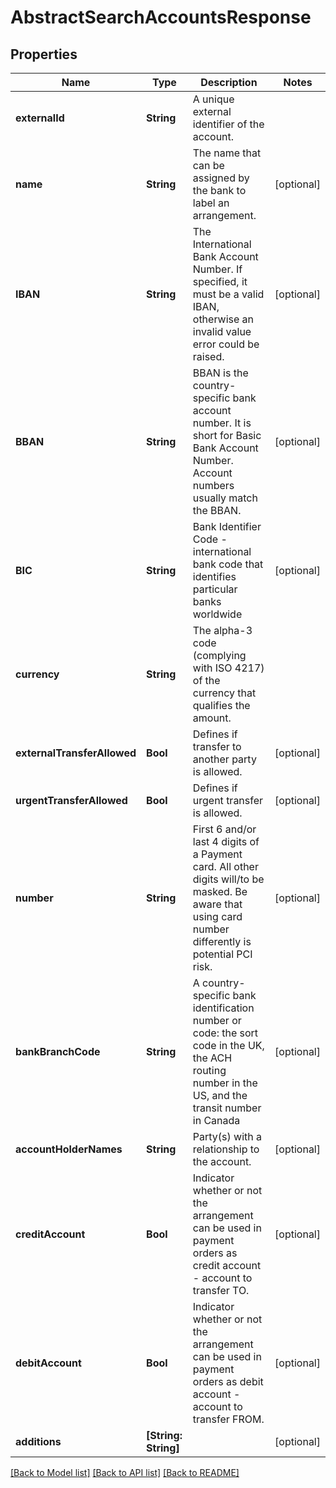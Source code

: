 # AbstractSearchAccountsResponse

## Properties
Name | Type | Description | Notes
------------ | ------------- | ------------- | -------------
**externalId** | **String** | A unique external identifier of the account. | 
**name** | **String** | The name that can be assigned by the bank to label an arrangement. | [optional] 
**IBAN** | **String** | The International Bank Account Number. If specified, it must be a valid IBAN, otherwise an invalid value error could be raised.  | [optional] 
**BBAN** | **String** | BBAN is the country-specific bank account number. It is short for Basic Bank Account Number. Account numbers usually match the BBAN.  | [optional] 
**BIC** | **String** | Bank Identifier Code - international bank code that identifies particular banks worldwide | [optional] 
**currency** | **String** | The alpha-3 code (complying with ISO 4217) of the currency that qualifies the amount. | 
**externalTransferAllowed** | **Bool** | Defines if transfer to another party is allowed. | [optional] 
**urgentTransferAllowed** | **Bool** | Defines if urgent transfer is allowed. | [optional] 
**number** | **String** | First 6 and/or last 4 digits of a Payment card. All other digits will/to be masked. Be aware that using card number differently is potential PCI risk. | [optional] 
**bankBranchCode** | **String** | A country-specific bank identification number or code: the sort code in the UK, the ACH routing number in the US, and the transit number in Canada  | [optional] 
**accountHolderNames** | **String** | Party(s) with a relationship to the account. | [optional] 
**creditAccount** | **Bool** | Indicator whether or not the arrangement can be used in payment orders as credit account - account to transfer TO. | [optional] 
**debitAccount** | **Bool** | Indicator whether or not the arrangement can be used in payment orders as debit account - account to transfer FROM. | [optional] 
**additions** | **[String: String]** |  | [optional] 

[[Back to Model list]](../README.md#documentation-for-models) [[Back to API list]](../README.md#documentation-for-api-endpoints) [[Back to README]](../README.md)

